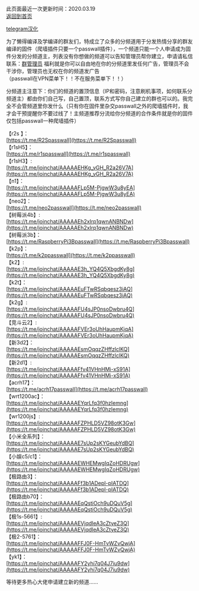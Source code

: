 此页面最近一次更新时间：2020.03.19           
[返回到首页](https://passwallopenwrt.github.io/website/)           

[telegram汉化](https://t.me/cn_telegram)                 

为了懒得编译及学编译的群友们，特成立了众多的分频道用于分发热情分享的群友编译的固件（爬墙插件只要一个passwall插件），一个频道只能一个人申请成为固件分发的分频道主，列表没有你想做的频道可以告知管理员帮你建立，申请请私信联系：[群管理员](https://t.me/wefuxkgfw) 福利就是你可以自由地在你的分频道里发任何广告，管理员不会干涉你，管理员也无权在你的频道发广告                   
（passwall在VPN菜单下！！不在服务菜单下！！）       

分频道主注意下：你们的频道的置顶信息（IP和密码，注意刷机事项，如何联系分频道主）都由你们自己写，自己置顶，联系方式写你自己建立的群也可以的。我完全不会管频道里你发什么（只有你在固件里杂交passwall之外的爬墙插件时，我才会干预提醒你不要过线了！主频道推荐分流给你分频道的合作条件就是你的固件仅包括passwall一种爬墙插件）  
          
【r2s 】：     
[https://t.me/R2Spasswall](https://t.me/R2Spasswall)   
【r1sH5】：        
[https://t.me/r1spasswall](https://t.me/r1spasswall)             
【r1sH3】:       
[https://t.me/joinchat/AAAAAEHKg_vGH_R2a26V7A](https://t.me/joinchat/AAAAAEHKg_vGH_R2a26V7A)                        
【n1】：               
[https://t.me/joinchat/AAAAAFLp5M-PjgwW3u8yEA](https://t.me/joinchat/AAAAAFLp5M-PjgwW3u8yEA)          
【neo2】：      
[https://t.me/neo2passwall](https://t.me/neo2passwall)     
【树莓派4b】:              
[https://t.me/joinchat/AAAAAEh2xIrp1qwnANBNDw](https://t.me/joinchat/AAAAAEh2xIrp1qwnANBNDw)               
【树莓派3b】：        
[https://t.me/RaspberryPi3Bpasswall](https://t.me/RaspberryPi3Bpasswall)              
【k2p】：       
[https://t.me/k2ppasswall](https://t.me/k2ppasswall)       
【k2】:        
[https://t.me/joinchat/AAAAAE3h_YQ4Q5XbgdKy8g](https://t.me/joinchat/AAAAAE3h_YQ4Q5XbgdKy8g)     
【k2t】：      
[https://t.me/joinchat/AAAAAEuFTwRSqbqesz3iAQ](https://t.me/joinchat/AAAAAEuFTwRSqbqesz3iAQ)          
【k2g】:            
[https://t.me/joinchat/AAAAAFU4sJP0nsoDwbru4Q](https://t.me/joinchat/AAAAAFU4sJP0nsoDwbru4Q)               
【竞斗云2】:           
[https://t.me/joinchat/AAAAAFVEr3oUhHaupmKjqA](https://t.me/joinchat/AAAAAFVEr3oUhHaupmKjqA)                 
【新3d2】：         
[https://t.me/joinchat/AAAAAEsmOqqzZHffzlclKQ](https://t.me/joinchat/AAAAAEsmOqqzZHffzlclKQ)          
【新2d1】:                  
[https://t.me/joinchat/AAAAAFfv41VHnHMi-xS91A](https://t.me/joinchat/AAAAAFfv41VHnHMi-xS91A)        
【acrh17】：                       
[https://t.me/acrh17passwall](https://t.me/acrh17passwall)                        
【wrt1200ac】：            
[https://t.me/joinchat/AAAAAEYqrLfq3f0hzIemng](https://t.me/joinchat/AAAAAEYqrLfq3f0hzIemng)          
【wr1200js】:               
[https://t.me/joinchat/AAAAAFZPHLD5VZ98otK3Gw](https://t.me/joinchat/AAAAAFZPHLD5VZ98otK3Gw)                
【小米全系列】：            
[https://t.me/joinchat/AAAAAE7sUp2sKYGeubYdBQ](https://t.me/joinchat/AAAAAE7sUp2sKYGeubYdBQ)     
【小娱c5/c1】：             
[https://t.me/joinchat/AAAAAEWHEMwgIqZoHDRUgw](https://t.me/joinchat/AAAAAEWHEMwgIqZoHDRUgw)                    
【极路由3】：         
[https://t.me/joinchat/AAAAAFf3b1ADepI-pIATDQ](https://t.me/joinchat/AAAAAFf3b1ADepI-pIATDQ)      
【极路由b70】：       
[https://t.me/joinchat/AAAAAEqQstiOch9uDQuV5g](https://t.me/joinchat/AAAAAEqQstiOch9uDQuV5g)      
【极1s-5661】:           
[https://t.me/joinchat/AAAAAEVjqdIeA3cZtyeZ3Q](https://t.me/joinchat/AAAAAEVjqdIeA3cZtyeZ3Q)        
【极2-5761】：            
[https://t.me/joinchat/AAAAAFFJ0F-HmTvWZvQwjA](https://t.me/joinchat/AAAAAFFJ0F-HmTvWZvQwjA)             
【yk1】：        
[https://t.me/joinchat/AAAAAFY2yhi7q04J7iu9dw](https://t.me/joinchat/AAAAAFY2yhi7q04J7iu9dw)              

等待更多热心大佬申请建立新的频道......                  


